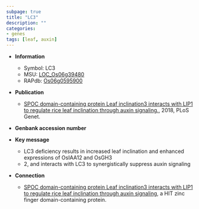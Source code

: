 ```yaml
---
subpage: true
title: "LC3"
description: ""
categories:
- genes
tags: [leaf, auxin]
---
```


* **Information**  
    + Symbol: LC3  
    + MSU: [LOC_Os06g39480](http://rice.plantbiology.msu.edu/cgi-bin/ORF_infopage.cgi?orf=LOC_Os06g39480)  
    + RAPdb: [Os06g0595900](http://rapdb.dna.affrc.go.jp/viewer/gbrowse_details/irgsp1?name=Os06g0595900)  

* **Publication**  
    + [SPOC domain-containing protein Leaf inclination3 interacts with LIP1 to regulate rice leaf inclination through auxin signaling.](http://www.ncbi.nlm.nih.gov/pubmed?term=SPOC+domain-containing+protein+Leaf+inclination3+interacts+with+LIP1+to+regulate+rice+leaf+inclination+through+auxin+signaling.%5BTitle%5D), 2018, PLoS Genet.

* **Genbank accession number**  

* **Key message**  
    + LC3 deficiency results in increased leaf inclination and enhanced expressions of OsIAA12 and OsGH3
    + 2, and interacts with LC3 to synergistically suppress auxin signaling

* **Connection**  
    + [SPOC domain-containing protein Leaf inclination3 interacts with LIP1 to regulate  rice leaf inclination through auxin signaling](LC3-interacting+protein+1), a HIT zinc finger domain-containing protein.



